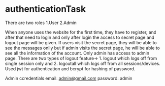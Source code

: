 # authenticationTask

There are two roles 
1.User
2.Admin

When anyone uses the website for the first time, they have to register, and after that need to login and only after login the access to secret page and logout page will be given.
If users visit the secret page, they will be able to see the messages onlly but if admin visits the secret page, he will be able to see all the information of the account.
Only admin has access to admin page.
There are two types of logout feature-> 1. logout which logs off from single session only and 2. logoutall which logs off from all sessions/devices.
Used jwt for authentication and bcrypt for hashing of password.

Admin ccredentials
email: admin@gmail.com
password: admin
